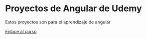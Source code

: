 # Proyectos de Angular de Udemy

Estos proyectos son para el aprendizaje de angular

[Enlace al curso](https://www.udemy.com/course/angular-fernando-herrera)